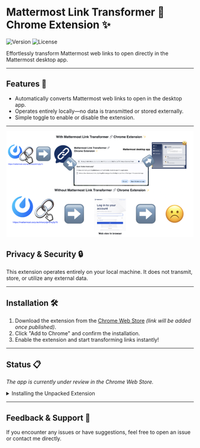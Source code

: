# Mattermost Link Transformer 🔗 Chrome Extension ✨

![Version](https://img.shields.io/badge/version-1.1-blue)
![License](https://img.shields.io/badge/license-MIT-green)

Effortlessly transform Mattermost web links to open directly in the Mattermost desktop app.

---

## Features 🚀

- Automatically converts Mattermost web links to open in the desktop app.
- Operates entirely locally—no data is transmitted or stored externally.
- Simple toggle to enable or disable the extension.

---

![Screenshot](/img/Screenshot_slide.png)

## Privacy & Security 🔒

This extension operates entirely on your local machine. It does not transmit, store, or utilize any external data.

---

## Installation 🛠️

1. Download the extension from the [Chrome Web Store](#) *(link will be added once published)*.
2. Click "Add to Chrome" and confirm the installation.
3. Enable the extension and start transforming links instantly!

---

## Status 📋

*The app is currently under review in the Chrome Web Store.*
<details>
<summary>Installing the Unpacked Extension</summary>

If you'd like to install the unpacked version of this extension, follow these steps:

1. Clone or download this repository to your local machine.
2. Open Chrome and navigate to `chrome://extensions/`.
3. Enable "Developer mode" in the top-right corner.
4. Click "Load unpacked" and select the folder containing the extension files.
5. The extension should now be installed and ready to use.

For more detailed instructions, refer to [this guide](https://developer.chrome.com/docs/extensions/get-started/tutorial/hello-world?#load-unpacked).

</details>

---

## Feedback & Support 💬

If you encounter any issues or have suggestions, feel free to open an issue or contact me directly.
